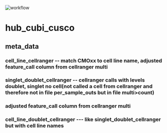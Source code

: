 ![workflow](workflow.PNG)
# hub_cubi_cusco

## meta_data
### cell_line_cellranger -- match CMOxx to cell line name, adjusted feature_call column from cellranger multi
### singlet_doublet_cellranger -- cellranger calls with levels doublet, singlet no cell(not called a cell from cellranger and therefore not in file per_sample_outs but in file multi>count)
### adjusted feature_call column from cellranger multi
### cell_line_doublet_cellranger --- like singlet_doublet_cellranger but with cell line names



